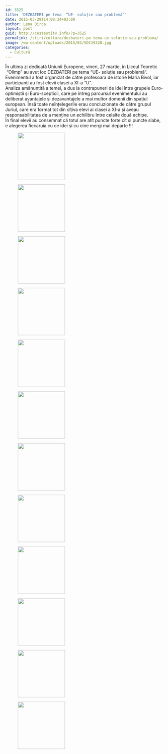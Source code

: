 ```yaml
---
id: 3525
title: 'DEZBATERI pe tema  “UE- soluție sau problemă”'
date: 2015-03-29T14:08:34+03:00
author: Lena Birca
layout: post
guid: http://costestitv.info/?p=3525
permalink: /stiri/cultura/dezbateri-pe-tema-ue-solutie-sau-problema/
image: /wp-content/uploads/2015/03/SDC19328.jpg
categories:
  - Cultură
---
```

În ultima zi dedicată Uniunii Europene, vineri, 27 martie, în Liceul Teoretic  “Olimp” au avut loc DEZBATERI pe tema “UE- soluție sau problemă”. Evenimentul a fost organizat de către profesoara de istorie Maria Bivol, iar participanți au fost elevii clasei a XI-a “U”.  
Analiza amănunțită a temei, a dus la contrapuneri de idei între grupele Euro-optimiștii și Euro-scepticii, care pe întreg parcursul evenimentului au deliberat avantajele și dezavantajele a mai multor domenii din spațiul european. Însă toate neînțelegerile erau concluzionate de către grupul Juriul, care era format tot din cîțiva elevi ai clasei a XI-a și aveau responsabilitatea de a menține un echilibru între celalte două echipe.  
În final elevii au consemnat că totul are atît puncte forte cît și puncte slabe, e alegerea fiecaruia cu ce idei și cu cine mergi mai departe !!!

<div id='gallery-29' class='gallery galleryid-3525 gallery-columns-3 gallery-size-thumbnail'>
  <figure class='gallery-item'> 
  
  <div class='gallery-icon landscape'>
    <a href='http://costestitv.ddev.local/stiri/cultura/dezbateri-pe-tema-ue-solutie-sau-problema/attachment/sdc19291/'><img width="150" height="150" src="http://costestitv.ddev.local/wp-content/uploads/2015/03/SDC19291-150x150.jpg" class="attachment-thumbnail size-thumbnail" alt="" /></a>
  </div></figure><figure class='gallery-item'> 
  
  <div class='gallery-icon landscape'>
    <a href='http://costestitv.ddev.local/stiri/cultura/dezbateri-pe-tema-ue-solutie-sau-problema/attachment/sdc19302/'><img width="150" height="150" src="http://costestitv.ddev.local/wp-content/uploads/2015/03/SDC19302-150x150.jpg" class="attachment-thumbnail size-thumbnail" alt="" /></a>
  </div></figure><figure class='gallery-item'> 
  
  <div class='gallery-icon landscape'>
    <a href='http://costestitv.ddev.local/stiri/cultura/dezbateri-pe-tema-ue-solutie-sau-problema/attachment/sdc19304/'><img width="150" height="150" src="http://costestitv.ddev.local/wp-content/uploads/2015/03/SDC19304-150x150.jpg" class="attachment-thumbnail size-thumbnail" alt="" /></a>
  </div></figure><figure class='gallery-item'> 
  
  <div class='gallery-icon landscape'>
    <a href='http://costestitv.ddev.local/stiri/cultura/dezbateri-pe-tema-ue-solutie-sau-problema/attachment/sdc19308/'><img width="150" height="150" src="http://costestitv.ddev.local/wp-content/uploads/2015/03/SDC19308-150x150.jpg" class="attachment-thumbnail size-thumbnail" alt="" /></a>
  </div></figure><figure class='gallery-item'> 
  
  <div class='gallery-icon landscape'>
    <a href='http://costestitv.ddev.local/stiri/cultura/dezbateri-pe-tema-ue-solutie-sau-problema/attachment/sdc19309/'><img width="150" height="150" src="http://costestitv.ddev.local/wp-content/uploads/2015/03/SDC19309-150x150.jpg" class="attachment-thumbnail size-thumbnail" alt="" /></a>
  </div></figure><figure class='gallery-item'> 
  
  <div class='gallery-icon landscape'>
    <a href='http://costestitv.ddev.local/stiri/cultura/dezbateri-pe-tema-ue-solutie-sau-problema/attachment/sdc19311/'><img width="150" height="150" src="http://costestitv.ddev.local/wp-content/uploads/2015/03/SDC19311-150x150.jpg" class="attachment-thumbnail size-thumbnail" alt="" /></a>
  </div></figure><figure class='gallery-item'> 
  
  <div class='gallery-icon landscape'>
    <a href='http://costestitv.ddev.local/stiri/cultura/dezbateri-pe-tema-ue-solutie-sau-problema/attachment/sdc19318/'><img width="150" height="150" src="http://costestitv.ddev.local/wp-content/uploads/2015/03/SDC19318-150x150.jpg" class="attachment-thumbnail size-thumbnail" alt="" /></a>
  </div></figure><figure class='gallery-item'> 
  
  <div class='gallery-icon landscape'>
    <a href='http://costestitv.ddev.local/stiri/cultura/dezbateri-pe-tema-ue-solutie-sau-problema/attachment/sdc19324/'><img width="150" height="150" src="http://costestitv.ddev.local/wp-content/uploads/2015/03/SDC19324-150x150.jpg" class="attachment-thumbnail size-thumbnail" alt="" /></a>
  </div></figure><figure class='gallery-item'> 
  
  <div class='gallery-icon landscape'>
    <a href='http://costestitv.ddev.local/stiri/cultura/dezbateri-pe-tema-ue-solutie-sau-problema/attachment/sdc19326/'><img width="150" height="150" src="http://costestitv.ddev.local/wp-content/uploads/2015/03/SDC19326-150x150.jpg" class="attachment-thumbnail size-thumbnail" alt="" /></a>
  </div></figure><figure class='gallery-item'> 
  
  <div class='gallery-icon landscape'>
    <a href='http://costestitv.ddev.local/stiri/cultura/dezbateri-pe-tema-ue-solutie-sau-problema/attachment/sdc19340/'><img width="150" height="150" src="http://costestitv.ddev.local/wp-content/uploads/2015/03/SDC19340-150x150.jpg" class="attachment-thumbnail size-thumbnail" alt="" /></a>
  </div></figure><figure class='gallery-item'> 
  
  <div class='gallery-icon landscape'>
    <a href='http://costestitv.ddev.local/stiri/cultura/dezbateri-pe-tema-ue-solutie-sau-problema/attachment/sdc19345/'><img width="150" height="150" src="http://costestitv.ddev.local/wp-content/uploads/2015/03/SDC19345-150x150.jpg" class="attachment-thumbnail size-thumbnail" alt="" /></a>
  </div></figure><figure class='gallery-item'> 
  
  <div class='gallery-icon landscape'>
    <a href='http://costestitv.ddev.local/stiri/cultura/dezbateri-pe-tema-ue-solutie-sau-problema/attachment/sdc19347/'><img width="150" height="150" src="http://costestitv.ddev.local/wp-content/uploads/2015/03/SDC19347-150x150.jpg" class="attachment-thumbnail size-thumbnail" alt="" /></a>
  </div></figure>
</div>